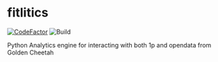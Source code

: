 # fitlitics
[![CodeFactor](https://www.codefactor.io/repository/github/ryanaugust/fitlitics/badge/main)](https://www.codefactor.io/repository/github/ryanaugust/fitlitics/overview/main)
![Build](https://github.com/RyanAugust/fitlitics/actions/workflows/build_test.yaml/badge.svg)

Python Analytics engine for interacting with both 1p and opendata from Golden Cheetah
